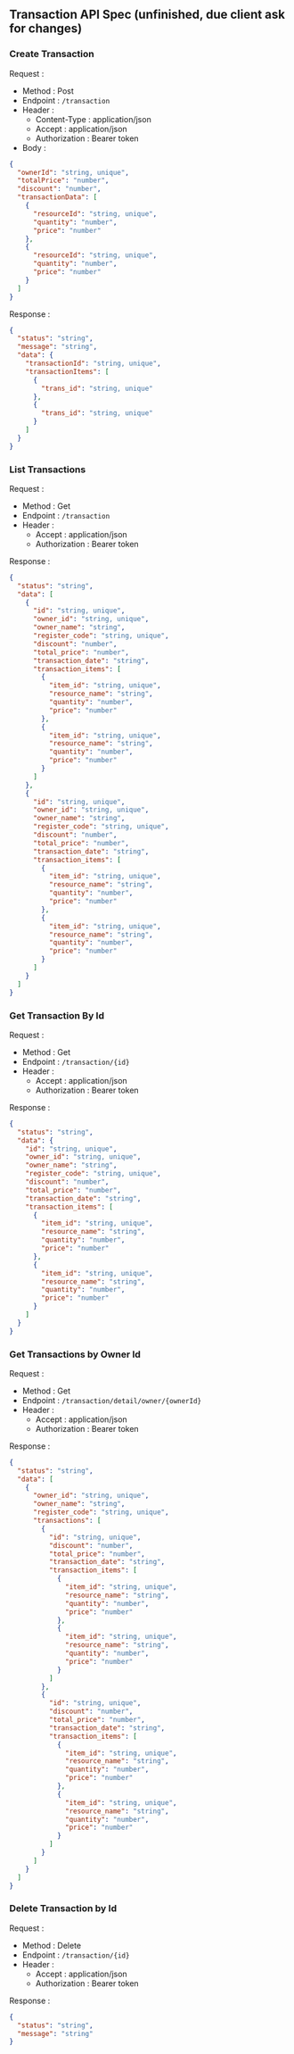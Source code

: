 ## Transaction API Spec (unfinished, due client ask for changes)

### Create Transaction

Request :

- Method : Post
- Endpoint : `/transaction`
- Header :
  - Content-Type : application/json
  - Accept : application/json
  - Authorization : Bearer token
- Body :

```json
{
  "ownerId": "string, unique",
  "totalPrice": "number",
  "discount": "number",
  "transactionData": [
    {
      "resourceId": "string, unique",
      "quantity": "number",
      "price": "number"
    },
    {
      "resourceId": "string, unique",
      "quantity": "number",
      "price": "number"
    }
  ]
}
```

Response :

```json
{
  "status": "string",
  "message": "string",
  "data": {
    "transactionId": "string, unique",
    "transactionItems": [
      {
        "trans_id": "string, unique"
      },
      {
        "trans_id": "string, unique"
      }
    ]
  }
}
```

### List Transactions

Request :

- Method : Get
- Endpoint : `/transaction`
- Header :
  - Accept : application/json
  - Authorization : Bearer token

Response :

```json
{
  "status": "string",
  "data": [
    {
      "id": "string, unique",
      "owner_id": "string, unique",
      "owner_name": "string",
      "register_code": "string, unique",
      "discount": "number",
      "total_price": "number",
      "transaction_date": "string",
      "transaction_items": [
        {
          "item_id": "string, unique",
          "resource_name": "string",
          "quantity": "number",
          "price": "number"
        },
        {
          "item_id": "string, unique",
          "resource_name": "string",
          "quantity": "number",
          "price": "number"
        }
      ]
    },
    {
      "id": "string, unique",
      "owner_id": "string, unique",
      "owner_name": "string",
      "register_code": "string, unique",
      "discount": "number",
      "total_price": "number",
      "transaction_date": "string",
      "transaction_items": [
        {
          "item_id": "string, unique",
          "resource_name": "string",
          "quantity": "number",
          "price": "number"
        },
        {
          "item_id": "string, unique",
          "resource_name": "string",
          "quantity": "number",
          "price": "number"
        }
      ]
    }
  ]
}
```

### Get Transaction By Id

Request :

- Method : Get
- Endpoint : `/transaction/{id}`
- Header :
  - Accept : application/json
  - Authorization : Bearer token

Response :

```json
{
  "status": "string",
  "data": {
    "id": "string, unique",
    "owner_id": "string, unique",
    "owner_name": "string",
    "register_code": "string, unique",
    "discount": "number",
    "total_price": "number",
    "transaction_date": "string",
    "transaction_items": [
      {
        "item_id": "string, unique",
        "resource_name": "string",
        "quantity": "number",
        "price": "number"
      },
      {
        "item_id": "string, unique",
        "resource_name": "string",
        "quantity": "number",
        "price": "number"
      }
    ]
  }
}
```

### Get Transactions by Owner Id

Request :

- Method : Get
- Endpoint : `/transaction/detail/owner/{ownerId}`
- Header :
  - Accept : application/json
  - Authorization : Bearer token

Response :

```json
{
  "status": "string",
  "data": [
    {
      "owner_id": "string, unique",
      "owner_name": "string",
      "register_code": "string, unique",
      "transactions": [
        {
          "id": "string, unique",
          "discount": "number",
          "total_price": "number",
          "transaction_date": "string",
          "transaction_items": [
            {
              "item_id": "string, unique",
              "resource_name": "string",
              "quantity": "number",
              "price": "number"
            },
            {
              "item_id": "string, unique",
              "resource_name": "string",
              "quantity": "number",
              "price": "number"
            }
          ]
        },
        {
          "id": "string, unique",
          "discount": "number",
          "total_price": "number",
          "transaction_date": "string",
          "transaction_items": [
            {
              "item_id": "string, unique",
              "resource_name": "string",
              "quantity": "number",
              "price": "number"
            },
            {
              "item_id": "string, unique",
              "resource_name": "string",
              "quantity": "number",
              "price": "number"
            }
          ]
        }
      ]
    }
  ]
}
```

### Delete Transaction by Id

Request :

- Method : Delete
- Endpoint : `/transaction/{id}`
- Header :
  - Accept : application/json
  - Authorization : Bearer token

Response :

```json
{
  "status": "string",
  "message": "string"
}
```
